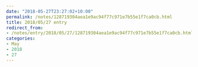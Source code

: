 ```yaml
---
date: "2018-05-27T23:27:02+10:00"
permalink: /notes/128719304aea1e9ac94f77c971e7b55e1f7ca0cb.html
title: 2018/05/27 entry
redirect_from:
- /notes/entry/2018/05/27/128719304aea1e9ac94f77c971e7b55e1f7ca0cb.html
categories:
- May
- 2018
- 27
---
```


